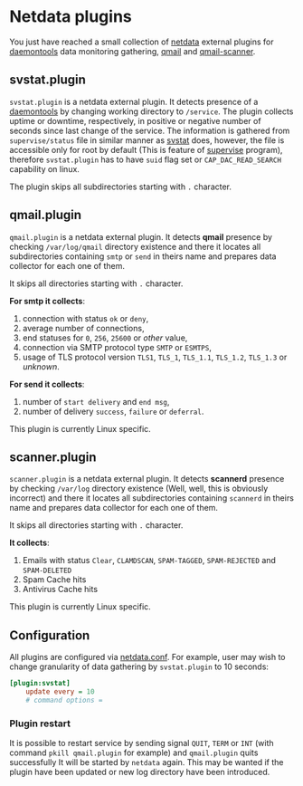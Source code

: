 # Netdata plugins

You just have reached a small collection of [netdata](https://github.com/netdata/netdata) external plugins for [daemontools](http://cr.yp.to/daemontools.html) data monitoring gathering, [qmail](http://cr.yp.to/qmail.html) and [qmail-scanner](http://toribio.apollinare.org/qmail-scanner/).

## svstat.plugin

`svstat.plugin` is a netdata external plugin. It detects presence of a [daemontools](http://cr.yp.to/daemontools.html) by changing working directory to `/service`. The plugin collects uptime or downtime, respectively, in positive or negative number of seconds since last change of the service. The information is gathered from `supervise/status` file in similar manner as [svstat](http://cr.yp.to/daemontools/svstat.html) does, however, the file is accessible only for root by default (This is feature of [supervise](http://cr.yp.to/daemontools/supervise.html) program), therefore `svstat.plugin` has to have `suid` flag set or `CAP_DAC_READ_SEARCH` capability on linux.

The plugin skips all subdirectories starting with `.` character.

## qmail.plugin

`qmail.plugin` is a netdata external plugin. It detects **qmail** presence by checking `/var/log/qmail` directory existence and there it locates all subdirectories containing `smtp` or `send` in theirs name and prepares data collector for each one of them.

It skips all directories starting with `.` character.

**For smtp it collects**:

1. connection with status `ok` or `deny`,
2. average number of connections,
3. end statuses for `0`, `256`, `25600` or *other* value,
4. connection via SMTP protocol type `SMTP` or `ESMTPS`,
5. usage of TLS protocol version `TLS1`, `TLS_1`, `TLS_1.1`, `TLS_1.2`, `TLS_1.3` or *unknown*.

**For send it collects**:

1. number of `start delivery` and `end msg`,
2. number of delivery `success`, `failure` or `deferral`.

This plugin is currently Linux specific.

## scanner.plugin

`scanner.plugin` is a netdata external plugin. It detects **scannerd** presence by checking `/var/log` directory existence (Well, well, this is obviously incorrect) and there it locates all subdirectories containing `scannerd` in theirs name and prepares data collector for each one of them.

It skips all directories starting with `.` character.

**It collects**:

1. Emails with status `Clear`, `CLAMDSCAN`, `SPAM-TAGGED`, `SPAM-REJECTED` and `SPAM-DELETED`
2. Spam Cache hits
3. Antivirus Cache hits

This plugin is currently Linux specific.

## Configuration

All plugins are configured via [netdata.conf](https://github.com/netdata/netdata/tree/master/collectors/plugins.d#configuration). For example, user may wish to change granularity of data gathering by `svstat.plugin` to 10 seconds:

```cfg
[plugin:svstat]
	update every = 10
	# command options =
```

### Plugin restart

It is possible to restart service by sending signal `QUIT`, `TERM` or `INT` (with command `pkill qmail.plugin` for example) and `qmail.plugin` quits successfully
It will be started by `netdata` again.
This may be wanted if the plugin have been updated or new log directory have been introduced.
